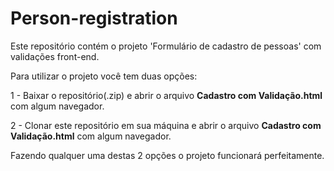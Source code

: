 # Person-registration
Este repositório contém o projeto 'Formulário de cadastro de pessoas' com validações front-end.

Para utilizar o projeto você tem duas opções:

1 - Baixar o repositório(.zip) e abrir o arquivo **Cadastro com Validação.html** com algum navegador.

2 - Clonar este repositório em sua máquina e abrir o arquivo **Cadastro com Validação.html** com algum navegador.

Fazendo qualquer uma destas 2 opções o projeto funcionará perfeitamente.
